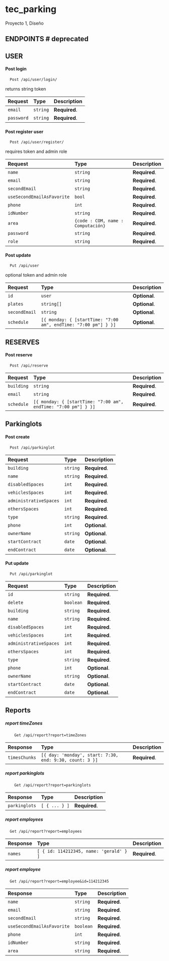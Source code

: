 # tec_parking
Proyecto 1, Diseño


## ENDPOINTS # deprecated

## USER

#### Post login
```
  Post /api/user/login/
```

returns string token

| Request | Type     | Description                       |
| :-------- | :------- | :-------------------------------- |
| `email`      | `string` | **Required**. |
| `password`      | `string` | **Required**. |


#### Post register user
```
  Post /api/user/register/
```

requires token and admin role 

| Request | Type     | Description                       |
| :-------- | :------- | :-------------------------------- |
| `name`      | `string` | **Required**. |
| `email`      | `string` | **Required**. |
| `secondEmail`      | `string` | **Required**. |
| `useSecondEmailAsFavorite`      | `bool` | **Required**. |
| `phone`      | `int` | **Required**. |
| `idNumber`      | `string` | **Required**. |
| `area`      | `{code : COM, name : Computación}` | **Required**. |
| `password`      | `string` | **Required**. |
| `role`      | `string` | **Required**. | 

#### Post update
```
  Put /api/user
```

optional token and admin role 

| Request | Type     | Description                       |
| :-------- | :------- | :-------------------------------- |
| `id`      | `user` | **Optional**. |
| `plates`      | `string[]` | **Optional**. |
| `secondEmail`      | `string` | **Optional**. |
| `schedule`      | `[{ monday: { [startTime: "7:00 am", endTime: "7:00 pm"] } }]` | **Optional**. |
 

## RESERVES

#### Post reserve
```
  Post /api/reserve
```


| Request | Type     | Description                       |
| :-------- | :------- | :-------------------------------- |
| `building`      | `string` | **Required**. |
| `email`      | `string` | **Required**. |
| `schedule`      | `[{ monday: { [startTime: "7:00 am", endTime: "7:00 pm"] } }]` | **Required**. |


## Parkinglots

#### Post create
```
  Post /api/parkinglot
```

| Request | Type     | Description                       |
| :-------- | :------- | :-------------------------------- |
| `building`      | `string` | **Required**. |
| `name`      | `string` | **Required**. |
| `disabledSpaces`      | `int` | **Required**. |
| `vehiclesSpaces`      | `int` | **Required**. |
| `administrativeSpaces`      | `int` | **Required**. |
| `othersSpaces`      | `int` | **Required**. |
| `type`      | `string` | **Required**. |
| `phone`      | `int` | **Optional**. |
| `ownerName`      | `string` | **Optional**. |
| `startContract`      | `date` | **Optional**. |
| `endContract`      | `date` | **Optional**. |


#### Put update
```
  Put /api/parkinglot
```

| Request | Type     | Description                       |
| :-------- | :------- | :-------------------------------- |
| `id`      | `string` | **Required**. |
| `delete`      | `boolean` | **Required**. |
| `building`      | `string` | **Required**. |
| `name`      | `string` | **Required**. |
| `disabledSpaces`      | `int` | **Required**. |
| `vehiclesSpaces`      | `int` | **Required**. |
| `administrativeSpaces`      | `int` | **Required**. |
| `othersSpaces`      | `int` | **Required**. |
| `type`      | `string` | **Required**. |
| `phone`      | `int` | **Optional**. |
| `ownerName`      | `string` | **Optional**. |
| `startContract`      | `date` | **Optional**. |
| `endContract`      | `date` | **Optional**. |


## Reports

##### report timeZones
```
    Get /api/report?report=timeZones
```

| Response | Type     | Description                       |
| :-------- | :------- | :-------------------------------- |
| `timesChunks`      | `[{ day: 'monday', start: 7:30, end: 9:30, count: 3 }]` | **Required**. |


##### report parkinglots
```
    Get /api/report?report=parkinglots
```
| Response | Type     | Description                       |
| :-------- | :------- | :-------------------------------- |
| `parkinglots`      | `[ { ... } ]` | **Required**. |


##### report employees
```
  Get /api/report?report=employees

```
| Response | Type     | Description                       |
| :-------- | :------- | :-------------------------------- |
| `names`      | `[ { id: 114212345, name: 'gerald' } ]` | **Required**. |


##### report employee
```
  Get /api/report?report=employee&id=114212345
```
| Response | Type     | Description                       |
| :-------- | :------- | :-------------------------------- |
| `name`      | `string` | **Required**. |
| `email`      | `string` | **Required**. |
| `secondEmail`      | `string` | **Required**. |
| `useSecondEmailAsFavorite`      | `boolean` | **Required**. |
| `phone`      | `int` | **Required**. |
| `idNumber`      | `string` | **Required**. |
| `area`      | `string` | **Required**. |
